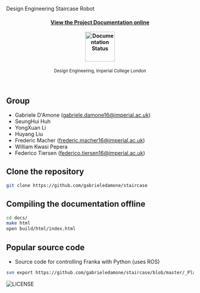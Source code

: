  Design Engineering Staircase Robot
</h1>

<h4 align="center">
  <a href="http://staircase.readthedocs.io">View the Project Documentation online</a>
  <br><br>
  <img width="80" src="https://readthedocs.org/projects/staircase/badge/?version=latest" alt="Documentation Status">
</h4>

<p align="center">
	<sub>Design Engineering, Imperial College London</sub>
</p>
<br>


## Group

- Gabriele D'Amone (gabriele.damone16@imperial.ac.uk)
- SeungHui Huh 
- YongXuan Li
- Huyang Liu 
- Frederic Macher (frederic.macher16@imperial.ac.uk)
- William Kwasi Pepera 
- Federico Tiersen (federico.tiersen16@imperial.ac.uk)

## Clone the repository

```bash
git clone https://github.com/gabrieledamone/staircase
```

## Compiling the documentation offline

```bash
cd docs/
make html
open build/html/index.html
```

## Popular source code

* Source code for controlling Franka with Python (uses ROS)

```bash
svn export https://github.com/gabrieledamone/staircase/blob/master/_Planning/stairecaseReal.py
```


![LICENSE](CC4.0-BY.jpg)









